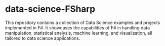# data-science-FSharp
This repository contains a collection of Data Science examples and projects implemented in F#. It showcases the capabilities of F# in handling data manipulation, statistical analysis, machine learning, and visualization, all tailored to data science applications.
